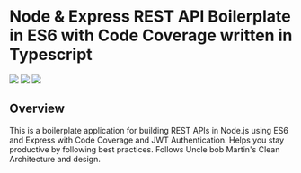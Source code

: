 # Node & Express REST API Boilerplate in ES6 with Code Coverage written in Typescript
![](https://miro.medium.com/max/1200/1*ktJUMJO60oHoluiEV6KBmA.png) ![](https://cdn.worldvectorlogo.com/logos/typescript.svg)
![](https://miro.medium.com/max/6668/1*XP-mZOrIqX7OsFInN2ngRQ.png) 

## Overview
This is a boilerplate application for building REST APIs in Node.js using ES6 and Express with Code Coverage and JWT Authentication. Helps you stay productive by following best practices. Follows Uncle bob Martin's Clean Architecture and design.
